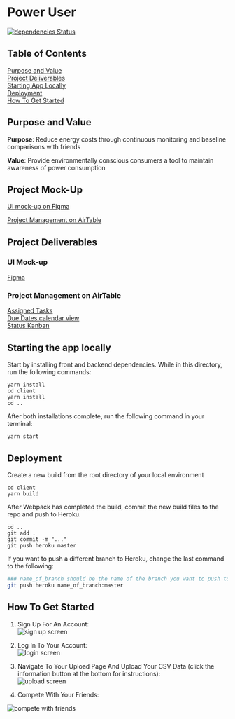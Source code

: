 # Power User

[![dependencies Status](https://david-dm.org/albertyu1027/PowerUser/status.svg)](https://david-dm.org/albertyu1027/PowerUser)

## Table of Contents

[Purpose and Value](#purpose-and-value)<br />
[Project Deliverables](#project-deliverables)<br />
[Starting App Locally](#starting-the-app-locally)<br />
[Deployment](#deployment)<br />
[How To Get Started](#how-to-get-started)<br />

## Purpose and Value

**Purpose**: Reduce energy costs through continuous monitoring and baseline comparisons with friends

**Value**: Provide environmentally conscious consumers a tool to maintain awareness of power consumption

## Project Mock-Up

[UI mock-up on Figma](https://www.figma.com/file/G8MpnNnitPiCGptAVdmXiZUz/Power-User)

[Project Management on AirTable](https://airtable.com/shrzxX9mCGg3EONkc/tblQ3GATbXly6c342)

## Project Deliverables

### UI Mock-up

[Figma](https://www.figma.com/file/G8MpnNnitPiCGptAVdmXiZUz/Power-User)

### Project Management on AirTable

[Assigned Tasks](https://airtable.com/shrzxX9mCGg3EONkc/tblQ3GATbXly6c342)<br />
[Due Dates calendar view](https://airtable.com/shrCMTMPGnggWSeEo)<br />
[Status Kanban](https://airtable.com/shrnQGYnws5jOAAsY)

## Starting the app locally

Start by installing front and backend dependencies. While in this directory, run the following commands:

```
yarn install
cd client
yarn install
cd ..
```

After both installations complete, run the following command in your terminal:

```
yarn start
```

## Deployment

Create a new build from the root directory of your local environment

```
cd client
yarn build
```

After Webpack has completed the build, commit the new build files to the repo and push to Heroku.

```
cd ..
git add .
git commit -m "..."
git push heroku master
```

If you want to push a different branch to Heroku, change the last command to the following:

```bash
### name_of_branch should be the name of the branch you want to push to Heroku.
git push heroku name_of_branch:master
```

## How To Get Started

1. Sign Up For An Account:
   <br />
   ![sign up screen](https://i.imgur.com/XQtHlb3.png)

2. Log In To Your Account:
   <br />
   ![login screen](https://i.imgur.com/l5ry3Np.png)

3. Navigate To Your Upload Page And Upload Your CSV Data (click the information button at the bottom for instructions):
   <br />
   ![upload screen](https://i.imgur.com/E4vfa0S.png)

4. Compete With Your Friends:
   <br />

![compete with friends](https://i.imgur.com/SNUvumZ.png)
